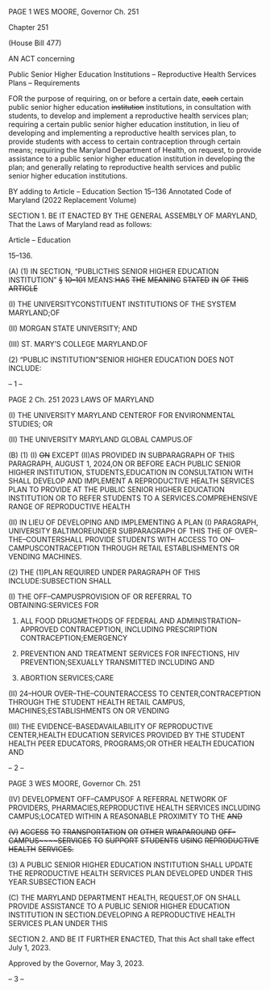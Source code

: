 PAGE 1
WES MOORE, Governor Ch. 251

Chapter 251

(House Bill 477)

AN ACT concerning

Public Senior Higher Education Institutions – Reproductive Health Services
Plans – Requirements

FOR the purpose of requiring, on or before a certain date, ~~each~~ certain public senior higher
education ~~institution~~ institutions, in consultation with students, to develop and
implement a reproductive health services plan; requiring a certain public senior
higher education institution, in lieu of developing and implementing a reproductive
health services plan, to provide students with access to certain contraception through
certain means; requiring the Maryland Department of Health, on request, to provide
assistance to a public senior higher education institution in developing the plan; and
generally relating to reproductive health services and public senior higher education
institutions.

BY adding to
Article – Education
Section 15–136
Annotated Code of Maryland
(2022 Replacement Volume)

SECTION 1. BE IT ENACTED BY THE GENERAL ASSEMBLY OF MARYLAND,
That the Laws of Maryland read as follows:

Article – Education

15–136.

(A) (1) IN SECTION, “PUBLICTHIS SENIOR HIGHER EDUCATION
INSTITUTION” ~~§~~ ~~10–101~~ MEANS:~~HAS~~ ~~THE~~ ~~MEANING~~ ~~STATED~~ ~~IN~~ ~~OF~~ ~~THIS~~ ~~ARTICLE~~

(I) THE UNIVERSITYCONSTITUENT INSTITUTIONS OF THE
SYSTEM MARYLAND;OF

(II) MORGAN STATE UNIVERSITY; AND

(III) ST. MARY’S COLLEGE MARYLAND.OF

(2) “PUBLIC INSTITUTION”SENIOR HIGHER EDUCATION DOES NOT
INCLUDE:

– 1 –

PAGE 2
Ch. 251 2023 LAWS OF MARYLAND

(I) THE UNIVERSITY MARYLAND CENTEROF FOR
ENVIRONMENTAL STUDIES; OR

(II) THE UNIVERSITY MARYLAND GLOBAL CAMPUS.OF

(B) (1) (I) ~~ON~~ EXCEPT (II)AS PROVIDED IN SUBPARAGRAPH OF THIS
PARAGRAPH, AUGUST 1, 2024,ON OR BEFORE EACH PUBLIC SENIOR HIGHER
INSTITUTION, STUDENTS,EDUCATION IN CONSULTATION WITH SHALL DEVELOP AND
IMPLEMENT A REPRODUCTIVE HEALTH SERVICES PLAN TO PROVIDE AT THE PUBLIC
SENIOR HIGHER EDUCATION INSTITUTION OR TO REFER STUDENTS TO A
SERVICES.COMPREHENSIVE RANGE OF REPRODUCTIVE HEALTH

(II) IN LIEU OF DEVELOPING AND IMPLEMENTING A PLAN
(I) PARAGRAPH, UNIVERSITY BALTIMOREUNDER SUBPARAGRAPH OF THIS THE OF
OVER–THE–COUNTERSHALL PROVIDE STUDENTS WITH ACCESS TO
ON–CAMPUSCONTRACEPTION THROUGH RETAIL ESTABLISHMENTS OR VENDING
MACHINES.

(2) THE (1)PLAN REQUIRED UNDER PARAGRAPH OF THIS
INCLUDE:SUBSECTION SHALL

(I) THE OFF–CAMPUSPROVISION OF OR REFERRAL TO
OBTAINING:SERVICES FOR

1. ALL FOOD DRUGMETHODS OF FEDERAL AND
ADMINISTRATION–APPROVED CONTRACEPTION, INCLUDING PRESCRIPTION
CONTRACEPTION;EMERGENCY

2. PREVENTION AND TREATMENT SERVICES FOR
INFECTIONS, HIV PREVENTION;SEXUALLY TRANSMITTED INCLUDING AND

3. ABORTION SERVICES;CARE

(II) 24–HOUR OVER–THE–COUNTERACCESS TO
CENTER,CONTRACEPTION THROUGH THE STUDENT HEALTH RETAIL
CAMPUS, MACHINES;ESTABLISHMENTS ON OR VENDING

(III) THE EVIDENCE–BASEDAVAILABILITY OF REPRODUCTIVE
CENTER,HEALTH EDUCATION SERVICES PROVIDED BY THE STUDENT HEALTH PEER
EDUCATORS, PROGRAMS;OR OTHER HEALTH EDUCATION AND

– 2 –

PAGE 3
WES MOORE, Governor Ch. 251

(IV) DEVELOPMENT OFF–CAMPUSOF A REFERRAL NETWORK OF
PROVIDERS, PHARMACIES,REPRODUCTIVE HEALTH SERVICES INCLUDING
CAMPUS;LOCATED WITHIN A REASONABLE PROXIMITY TO THE ~~AND~~

~~(V)~~ ~~ACCESS~~ ~~TO~~ ~~TRANSPORTATION~~ ~~OR~~ ~~OTHER~~ ~~WRAPAROUND~~
~~OFF–CAMPUS~~~~SERVICES~~ ~~TO~~ ~~SUPPORT~~ ~~STUDENTS~~ ~~USING~~ ~~REPRODUCTIVE~~ ~~HEALTH~~
~~SERVICES.~~

(3) A PUBLIC SENIOR HIGHER EDUCATION INSTITUTION SHALL
UPDATE THE REPRODUCTIVE HEALTH SERVICES PLAN DEVELOPED UNDER THIS
YEAR.SUBSECTION EACH

(C) THE MARYLAND DEPARTMENT HEALTH, REQUEST,OF ON SHALL
PROVIDE ASSISTANCE TO A PUBLIC SENIOR HIGHER EDUCATION INSTITUTION IN
SECTION.DEVELOPING A REPRODUCTIVE HEALTH SERVICES PLAN UNDER THIS

SECTION 2. AND BE IT FURTHER ENACTED, That this Act shall take effect July
1, 2023.

Approved by the Governor, May 3, 2023.

– 3 –